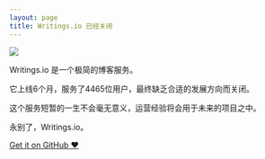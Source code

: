 ```yaml
---
layout: page
title: Writings.io 已经关闭
---
```


![]({{site.baseurl}}/images/writings.png)

Writings.io 是一个极简的博客服务。

它上线6个月，服务了4465位用户，最终缺乏合适的发展方向而关闭。

这个服务短暂的一生不会毫无意义，运营经验将会用于未来的项目之中。

永别了，Writings.io。

<a href="https://github.com/chloerei/writings" target="_blank" class="big-button gray">Get it on GitHub ♥</a>
